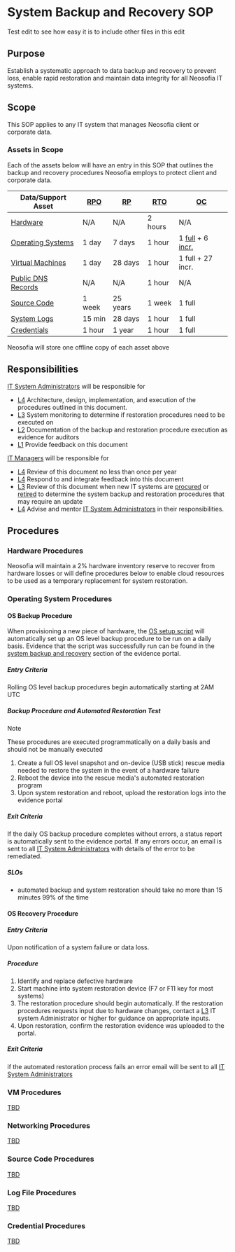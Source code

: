 <!--- Internal Links --->
[rpo]:  /website/qms/glossary.md#recovery-point-objective-rpo
[rto]:  /website/qms/glossary.md#recovery-time-objective-rto
[rp]:   /website/qms/glossary.md#retention-period
[oc]:   /website/qms/glossary.md#online-copy
[full]: /website/qms/glossary.md#full-copy
[incr]: /website/qms/glossary.md#incremental-copy
[tbd]:  /website/qms/glossary.md#to-be-determined-tbd

[sa]:   /website/qms/roles.md#system-administrator-sa
[itm]:  /website/qms/roles.md#it-manager
[itm-lvl]: /website/qms/roles.md#itm-levels
[sa-lvl]:  /website/qms/roles.md#sa-levels

[pol-sbr]: /website/qms/policies.md#system-backup-and-recovery

[hwp]: #hardware-procedures
[osp]: #operating-system-procedures
[vmp]: #vm-procedures
[netp]: #networking-procedures
[scp]: #source-code-procedures
[logsp]: #log-file-procedures
[credsp]: #credential-procedures

<!--- External Links --->
[os-setup]: https://github.com/Neosofia/corporate/blob/main/os/proxmox/rearSetup.sh

# System Backup and Recovery SOP

Test edit to see how easy it is to include other files in this edit


## Purpose

Establish a systematic approach to data backup and recovery to prevent loss, enable rapid restoration and maintain data integrity for all Neosofia IT systems.

## Scope

This SOP applies to any IT system that manages Neosofia client or corporate data.

### Assets in Scope

Each of the assets below will have an entry in this SOP that outlines the backup and recovery procedures Neosofia employs to protect client and corporate data.

Data/Support Asset         | [RPO][rpo] | [RP][rp] | [RTO][rto] | [OC][oc]
---------------------------|------------|----------|------------|---------------------------------
[Hardware][hwp]            | N/A        | N/A      | 2 hours    | N/A
[Operating Systems][osp]   | 1 day      | 7 days   | 1 hour     | 1 [full][full] + 6 [incr.][incr]
[Virtual Machines][vmp]    | 1 day      | 28 days  | 1 hour     | 1 full + 27 incr.
[Public DNS Records][netp] | N/A        | N/A      | 1 hour     | N/A
[Source Code][scp]         | 1 week     | 25 years | 1 week     | 1 full
[System Logs][logsp]       | 15 min     | 28 days  | 1 hour     | 1 full
[Credentials][credsp]      | 1 hour     | 1 year   | 1 hour     | 1 full

Neosofia will store one offline copy of each asset above

## Responsibilities

[IT System Administrators][sa] will be responsible for
* [L4][sa-lvl] Architecture, design, implementation, and execution of the procedures outlined in this document.
* [L3][sa-lvl] System monitoring to determine if restoration procedures need to be executed on
* [L2][sa-lvl] Documentation of the backup and restoration procedure execution as evidence for auditors
* [L1][sa-lvl] Provide feedback on this document

[IT Managers][itm] will be responsible for 
* [L4][itm-lvl] Review of this document no less than once per year
* [L4][itm-lvl] Respond to and integrate feedback into this document
* [L3][itm-lvl] Review of this document when new IT systems are [procured][tbd] or [retired][tbd] to determine the system backup and restoration procedures that may require an update
* [L4][itm-lvl] Advise and mentor [IT System Administrators][sa] in their responsibilities.

## Procedures 


### Hardware Procedures

Neosofia will maintain a 2% hardware inventory reserve to recover from hardware losses or will define procedures below to enable cloud resources to be used as a temporary replacement for system restoration. 

### Operating System Procedures

#### OS Backup Procedure

When provisioning a new piece of hardware, the [OS setup script][os-setup] will automatically set up an OS level backup procedure to be run on a daily basis. Evidence that the script was successfully run can be found in the [system backup and recovery][tbd] section of the evidence portal.

##### Entry Criteria

Rolling OS level backup procedures begin automatically starting at 2AM UTC

##### Backup Procedure and Automated Restoration Test

> [!NOTE]
> These procedures are executed programmatically on a daily basis and should not be manually executed

1. Create a full OS level snapshot and on-device (USB stick) rescue media needed to restore the system in the event of a hardware failure
1. Reboot the device into the rescue media's automated restoration program
1. Upon system restoration and reboot, upload the restoration logs into the evidence portal

##### Exit Criteria

If the daily OS backup procedure completes without errors, a status report is automatically sent to the evidence portal. If any errors occur, an email is sent to all [IT System Administrators][sa] with details of the error to be remediated.

##### SLOs
* automated backup and system restoration should take no more than 15 minutes 99% of the time


#### OS Recovery Procedure

##### Entry Criteria

Upon notification of a system failure or data loss.

##### Procedure
1. Identify and replace defective hardware
1. Start machine into system restoration device (F7 or F11 key for most systems)
1. The restoration procedure should begin automatically. If the restoration procedures requests input due to hardware changes, contact a [L3][sa-lvl] IT system Administrator or higher for guidance on appropriate inputs.
1. Upon restoration, confirm the restoration evidence was uploaded to the portal.

##### Exit Criteria

if the automated restoration process fails an error email will be sent to all [IT System Administrators][sa]

### VM Procedures

[TBD][tbd]

### Networking Procedures

[TBD][tbd]

### Source Code Procedures

[TBD][tbd]

### Log File Procedures

[TBD][tbd]

### Credential Procedures

[TBD][tbd]
